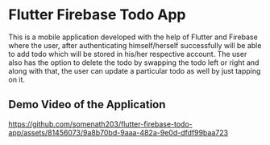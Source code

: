 # Flutter Firebase Todo App

This is a mobile application developed with the help of Flutter and Firebase where the user, after authenticating himself/herself successfully will be able to add todo which will be stored in his/her respective account. The user also has the option to delete the todo by swapping the todo left or right and along with that, the user can update a particular todo as well by just tapping on it.

## Demo Video of the Application

https://github.com/somenath203/flutter-firebase-todo-app/assets/81456073/9a8b70bd-9aaa-482a-9e0d-dfdf99baa723

